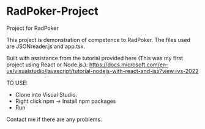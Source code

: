 # RadPoker-Project
Project for RadPoker

This project is demonstration of competence to RadPoker. The files used are JSONreader.js and app.tsx.

Built with assistance from the tutorial provided here (This was my first project using React or Node.js.): https://docs.microsoft.com/en-us/visualstudio/javascript/tutorial-nodejs-with-react-and-jsx?view=vs-2022

TO USE:
- Clone into Visual Studio.
- Right click npm -> Install npm packages
- Run

Contact me if there are any problems.
